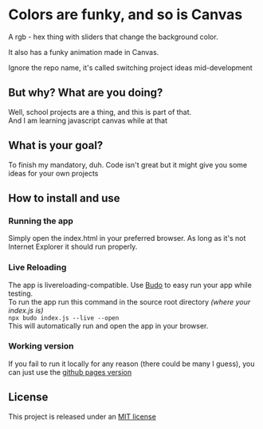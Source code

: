 # Colors are funky, and so is Canvas

A rgb - hex thing with sliders that change the background color.

It also has a funky animation made in Canvas.

Ignore the repo name, it's called switching project ideas mid-development

## But why? What are you doing?
Well, school projects are a thing, and this is part of that.\
And I am learning javascript canvas while at that

## What is your goal?
To finish my mandatory, duh. Code isn't great but it might give you some ideas for your own projects

## How to install and use

### Running the app
Simply open the index.html in your preferred browser. As long as it's not Internet Explorer it should run properly.

### Live Reloading
The app is livereloading-compatible. Use [Budo](https://github.com/mattdesl/budo) to easy run your app while testing.\
To run the app run this command in the source root directory _(where your index.js is)_\
`npx budo index.js --live --open`\
This will automatically run and open the app in your browser.

### Working version

If you fail to run it locally for any reason (there could be many I guess), you can just use the [github pages version](https://kwandes.github.io/clock/src/index.html)

## License
This project is released under an [MIT license](LICENSE.md)